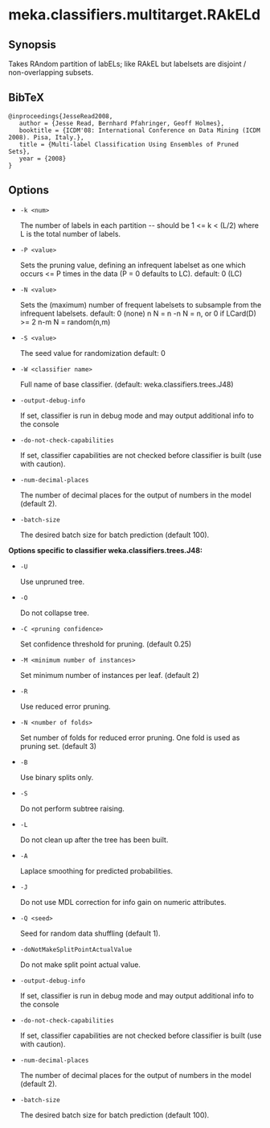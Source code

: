 # meka.classifiers.multitarget.RAkELd

## Synopsis
Takes RAndom partition of labELs; like RAkEL but labelsets are disjoint / non-overlapping subsets.

## BibTeX
```
@inproceedings{JesseRead2008,
   author = {Jesse Read, Bernhard Pfahringer, Geoff Holmes},
   booktitle = {ICDM'08: International Conference on Data Mining (ICDM 2008). Pisa, Italy.},
   title = {Multi-label Classification Using Ensembles of Pruned Sets},
   year = {2008}
}
```
## Options
* `-k <num>`

    The number of labels in each partition -- should be 1 <= k < (L/2) where L is the total number of labels.

* `-P <value>`

    Sets the pruning value, defining an infrequent labelset as one which occurs <= P times in the data (P = 0 defaults to LC).
    default: 0	(LC)

* `-N <value>`

    Sets the (maximum) number of frequent labelsets to subsample from the infrequent labelsets.
    default: 0	(none)
    n	N = n
    -n	N = n, or 0 if LCard(D) >= 2
    n-m	N = random(n,m)

* `-S <value>`

    The seed value for randomization
    default: 0

* `-W <classifier name>`

    Full name of base classifier.
    (default: weka.classifiers.trees.J48)

* `-output-debug-info`

    If set, classifier is run in debug mode and
    may output additional info to the console

* `-do-not-check-capabilities`

    If set, classifier capabilities are not checked before classifier is built
    (use with caution).

* `-num-decimal-places`

    The number of decimal places for the output of numbers in the model (default 2).

* `-batch-size`

    The desired batch size for batch prediction  (default 100).

**Options specific to classifier weka.classifiers.trees.J48:**

* `-U`

    Use unpruned tree.

* `-O`

    Do not collapse tree.

* `-C <pruning confidence>`

    Set confidence threshold for pruning.
    (default 0.25)

* `-M <minimum number of instances>`

    Set minimum number of instances per leaf.
    (default 2)

* `-R`

    Use reduced error pruning.

* `-N <number of folds>`

    Set number of folds for reduced error
    pruning. One fold is used as pruning set.
    (default 3)

* `-B`

    Use binary splits only.

* `-S`

    Do not perform subtree raising.

* `-L`

    Do not clean up after the tree has been built.

* `-A`

    Laplace smoothing for predicted probabilities.

* `-J`

    Do not use MDL correction for info gain on numeric attributes.

* `-Q <seed>`

    Seed for random data shuffling (default 1).

* `-doNotMakeSplitPointActualValue`

    Do not make split point actual value.

* `-output-debug-info`

    If set, classifier is run in debug mode and
    may output additional info to the console

* `-do-not-check-capabilities`

    If set, classifier capabilities are not checked before classifier is built
    (use with caution).

* `-num-decimal-places`

    The number of decimal places for the output of numbers in the model (default 2).

* `-batch-size`

    The desired batch size for batch prediction  (default 100).
